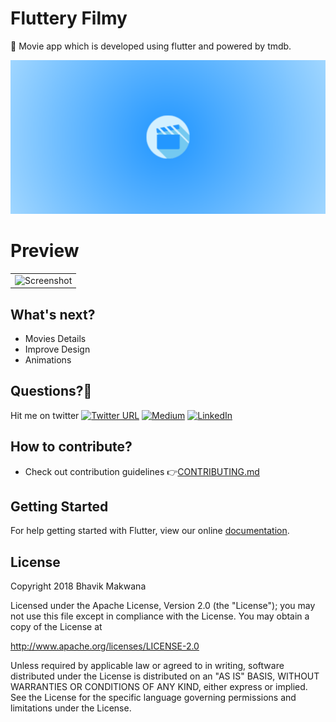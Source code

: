 # Fluttery Filmy

🎥 Movie app which is developed using flutter and powered by tmdb.

![Graphic](./screenshot/feature-graphic.png)

# Preview

|  |
| ------------------ |
| <img src="./screenshot/demo.gif" height="400" alt="Screenshot"/>  |

## What's next?

 - Movies Details
 - Improve Design
 - Animations
 
## Questions?🤔

Hit me on twitter [![Twitter URL](https://img.shields.io/twitter/url/http/shields.io.svg?style=social)](https://twitter.com/ibhavikmakwana)
[![Medium](https://img.shields.io/badge/Medium-ibhavikmakwana-green.svg)](https://medium.com/@ibhavikmakwana)
[![LinkedIn](https://img.shields.io/badge/LinkedIn-ibhavikmakwana-blue.svg)](https://www.linkedin.com/in/ibhavikmakwana/)

## How to contribute?
* Check out contribution guidelines 👉[CONTRIBUTING.md](https://github.com/ibhavikmakwana/Fluttery-Filmy/blob/master/CONTRIBUTING.md)

## Getting Started

For help getting started with Flutter, view our online
[documentation](https://flutter.io/).

## License
Copyright 2018 Bhavik Makwana

Licensed under the Apache License, Version 2.0 (the "License"); you may not use this file except in compliance with the License. You may obtain a copy of the License at

http://www.apache.org/licenses/LICENSE-2.0

Unless required by applicable law or agreed to in writing, software distributed under the License is distributed on an "AS IS" BASIS, WITHOUT WARRANTIES OR CONDITIONS OF ANY KIND, either express or implied. See the License for the specific language governing permissions and limitations under the License.
